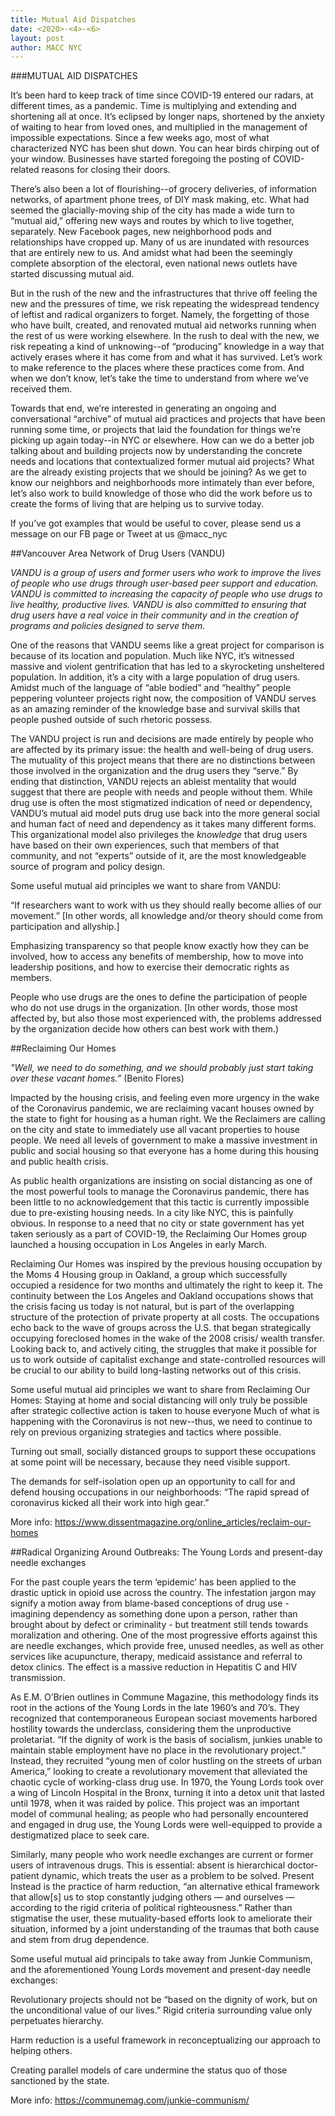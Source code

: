 ```yaml
---
title: Mutual Aid Dispatches
date: <2020>-<4>-<6>
layout: post
author: MACC NYC
---
```


###MUTUAL AID DISPATCHES

It’s been hard to keep track of time since COVID-19 entered our radars, at different times, as a pandemic. Time is
multiplying and extending and shortening all at once. It’s eclipsed by longer naps, shortened by the anxiety of waiting 
to hear from loved ones, and multiplied in the management of impossible expectations. Since a few weeks ago, most of 
what characterized NYC has been shut down. You can hear birds chirping out of your window. Businesses have started foregoing
the posting of COVID-related reasons for closing their doors. 

There’s also been a lot of flourishing--of grocery deliveries, of information networks, of apartment phone trees, of DIY 
mask making, etc. What had seemed the glacially-moving ship of the city has made a wide turn to “mutual aid,” offering new 
ways and routes by which to live together, separately. New Facebook pages, new neighborhood pods and relationships have 
cropped up. Many of us are inundated with resources that are entirely new to us. And amidst what had been the seemingly 
complete absorption of the electoral, even national news outlets have started discussing mutual aid. 

But in the rush of the new and the infrastructures that thrive off feeling the new and the pressures of time, we risk 
repeating the widespread tendency of leftist and radical organizers to forget. Namely, the forgetting of those who have built,
created, and renovated mutual aid networks running when the rest of us were working elsewhere. In the rush to deal with the 
new, we risk repeating a kind of unknowing--of “producing” knowledge in a way that actively erases where it has come from and 
what it has survived. Let’s work to make reference to the places where these practices come from. And when we don’t know, 
let’s take the time to understand from where we’ve received them. 

Towards that end, we’re interested in generating an ongoing and conversational “archive” of mutual aid practices and projects 
that have been running some time, or projects that laid the foundation for things we’re picking up again today--in NYC or 
elsewhere. How can we do a better job talking about and building projects now by understanding the concrete needs and locations
that contextualized former mutual aid projects? What are the already existing projects that we should be joining? 
As we get to know our neighbors and neighborhoods more intimately than ever before, let’s also work to build knowledge of 
those who did the work before us to create the forms of living that are helping us to survive today.

If you’ve got examples that would be useful to cover, please send us a message on our FB page or Tweet at us @macc_nyc


##Vancouver Area Network of Drug Users (VANDU) 

*VANDU is a group of users and former users who work to improve the lives of people who use drugs through user-based peer support and education. VANDU is committed to increasing the capacity of people who use drugs to live healthy, productive lives. VANDU is also committed to ensuring that drug users have a real voice in their community and in the creation of programs and policies designed to serve them.*

One of the reasons that VANDU seems like a great project for comparison is because of its location and population. Much like NYC, it’s witnessed massive and violent gentrification that has led to a skyrocketing unsheltered population. In addition, it’s a city with a large population of drug users. Amidst much of the language of “able bodied” and “healthy” people peppering volunteer projects right now, the composition of VANDU serves as an amazing reminder of the knowledge base and survival skills that people pushed outside of such rhetoric possess. 

The VANDU project is run and decisions are made entirely by people who are affected by its primary issue: the health and well-being of drug users. The mutuality of this project means that there are no distinctions between those involved in the organization and the drug users they “serve.” By ending that distinction, VANDU rejects an ableist mentality that would suggest that there are people with needs and people without them. While drug use is often the most stigmatized indication of need or dependency, VANDU’s mutual aid model puts drug use back into the more general social and human fact of need and dependency as it takes many different forms. This organizational model also privileges the *knowledge* that drug users have based on their own experiences, such that members of that community, and not “experts” outside of it, are the most knowledgeable source of program and policy design.

Some useful mutual aid principles we want to share from VANDU:

“If researchers want to work with us they should really become allies of our movement.” [In other words, all knowledge and/or theory should come from participation and allyship.]

Emphasizing transparency so that people know exactly how they can be involved, how to access any benefits of membership, how to move into leadership positions, and how to exercise their democratic rights as members.

People who use drugs are the ones to define the participation of people who do not use drugs in the organization. [In other words, those most affected by, but also those most experienced with, the problems addressed by the organization decide how others can best work with them.)


##Reclaiming Our Homes

*"Well, we need to do something, and we should probably just start taking over these vacant homes.”* (Benito Flores)

Impacted by the housing crisis, and feeling even more urgency in the wake of the Coronavirus pandemic, we are reclaiming vacant houses owned by the state to fight for housing as a human right. We the Reclaimers are calling on the city and state to immediately use all vacant properties to house people. We need all levels of government to make a massive investment in public and social housing so that everyone has a home during this housing and public health crisis.

As public health organizations are insisting on social distancing as one of the most powerful tools to manage the Coronavirus pandemic, there has been little to no acknowledgement that this tactic is currently impossible due to pre-existing housing needs. In a city like NYC, this is painfully obvious. In response to a need that no city or state government has yet taken seriously as a part of COVID-19, the Reclaiming Our Homes group launched a housing occupation in Los Angeles in early March.

Reclaiming Our Homes was inspired by the previous housing occupation by the Moms 4 Housing group in Oakland, a group which successfully occupied a residence for two months and ultimately the right to keep it. The continuity between the Los Angeles and Oakland occupations shows that the crisis facing us today is not natural, but is part of the overlapping structure of the protection of private property at all costs. The occupations echo back to the wave of groups across the U.S. that began strategically occupying foreclosed homes in the wake of the 2008 crisis/ wealth transfer. Looking back to, and actively citing, the struggles that make it possible for us to work outside of capitalist exchange and state-controlled resources will be crucial to our ability to build long-lasting networks out of this crisis. 

Some useful mutual aid principles we want to share from  Reclaiming Our Homes:
Staying at home and social distancing will only truly be possible after strategic collective action is taken to house everyone
Much of what is happening with the Coronavirus is not new--thus, we need to continue to rely on previous organizing strategies and tactics where possible.

Turning out small, socially distanced groups to support these occupations at some point will be necessary, because they need visible support.

The demands for self-isolation open up an opportunity to call for and defend housing occupations in our neighborhoods: “The rapid spread of coronavirus kicked all their work into high gear.”

More info: https://www.dissentmagazine.org/online_articles/reclaim-our-homes


##Radical Organizing Around Outbreaks: The Young Lords and present-day needle exchanges

For the past couple years the term ‘epidemic’ has been applied to the drastic uptick in opioid use across the country. The infestation jargon may signify a motion away from blame-based conceptions of drug use - imagining dependency as something done upon a person, rather than brought about by defect or criminality - but treatment still tends towards moralization and othering. One of the most progressive efforts against this are needle exchanges, which provide free, unused needles, as well as other services like acupuncture, therapy, medicaid assistance and referral to detox clinics. The effect is a massive reduction in Hepatitis C and HIV transmission.

As E.M. O’Brien outlines in Commune Magazine, this methodology finds its root in the actions of the Young Lords in the late 1960’s and 70’s. They recognized that contemporaneous European sociast movements harbored hostility towards the underclass, considering them the unproductive proletariat. “If the dignity of work is the basis of socialism, junkies unable to maintain stable employment have no place in the revolutionary project.” Instead, they recruited “young men of color hustling on the streets of urban America,” looking to create a revolutionary movement that alleviated the chaotic cycle of working-class drug use.  In 1970, the Young Lords took over a wing of Lincoln Hospital in the Bronx, turning it into a detox unit that lasted until 1978, when it was raided by police. This project was an important model of communal healing; as people who had personally encountered and engaged in drug use, the Young Lords were well-equipped to provide a destigmatized place to seek care.

Similarly, many people who work needle exchanges are current or former users of intravenous drugs. This is essential: absent is hierarchical doctor-patient dynamic, which treats the user as a problem to be solved. Present Instead is the practice of harm reduction, “an alternative ethical framework that allow[s] us to stop constantly judging others — and ourselves — according to the rigid criteria of political righteousness.” Rather than stigmatise the user, these mutuality-based efforts look to ameliorate their situation, informed by a joint understanding of the traumas that both cause and stem from drug dependence. 

Some useful mutual aid principals to take away from Junkie Communism, and the aforementioned Young Lords movement and present-day needle exchanges:

Revolutionary projects should not be “based on the dignity of work, but on the unconditional value of our lives.” Rigid criteria surrounding value only perpetuates hierarchy.

Harm reduction is a useful  framework in reconceptualizing our approach to helping others. 

Creating parallel models of care undermine the status quo of those sanctioned by the state.

More info: https://communemag.com/junkie-communism/


